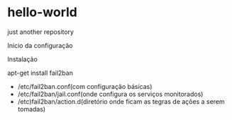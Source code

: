 # hello-world
just another repository



Inicio da configuração

  Instalação
  
  apt-get install fail2ban
  
  * /etc/fail2ban.conf(com configuração básicas)
  * /etc/fail2ban/jail.conf(onde configura os serviços monitorados)
  * /etc)fail2ban/action.d(diretório onde ficam as tegras de ações a serem tomadas)
